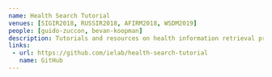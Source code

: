 ```yaml
---
name: Health Search Tutorial
venues: [SIGIR2018, RUSSIR2018, AFIRM2018, WSDM2019]
people: [guido-zuccon, bevan-koopman]
description: Tutorials and resources on health information retrieval problems, methods and resources, covering aspects from clinicians to consumers.
links: 
 - url: https://github.com/ielab/health-search-tutorial
   name: GitHub
---
```


